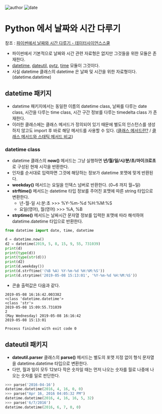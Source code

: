 
![author](https://img.shields.io/badge/author-daesungRa-lightgray.svg?style=flat-square)
![date](https://img.shields.io/badge/date-190508-lightgray.svg?style=flat-square)

# Python 에서 날짜와 시간 다루기

참조 : [파이썬에서 날짜와 시간 다루기 - 데이터사이언스스쿨](https://datascienceschool.net/view-notebook/465066ac92ef4da3b0aba32f76d9750a/)

- 파이썬에서 기본적으로 날짜와 시간 관련 자료형은 없지만 그것들을 위한 모듈은 존재한다.
- [datetime](https://docs.python.org/2/library/datetime.html), [dateutil](http://dateutil.readthedocs.org/en/latest/index.html), [pytz](http://pythonhosted.org/pytz/), [time](https://docs.python.org/2/library/time.html) 모듈이 그것이다.
- 사실 datetime 클래스의 datetime 은 날짜 및 시간을 위한 자료형이다. (datetime.datetime)

## datetime 패키지

- datetime 패키지에서는 동일한 이름의 datetime class, 날짜를 다루는 date class, 시간을 다루는 time class, 시간 구간 정보를 다루는 timedelta class 가 존재한다.
- 이러한 클래스에는 클래스 메서드가 정의되어 있기 때문에 별도의 인스턴스를 생성하지 않고도 import 후 바로 해당 메서드를 사용할 수 있다. ([클래스 메서드란?](https://www.programiz.com/python-programming/methods/built-in/classmethod) / [클래스 메서드와 스태틱 메서드 비교](https://hamait.tistory.com/635))

### datetime class

- datetime 클래스의 **now()** 메서드는 그냥 실행하면 **년/월/일/시/분/초/마이크로초** 로 구성된 현재 시각을 반환한다.
- 인자를 순서대로 입력하면 그것에 해당하는 정보가 datetime 포맷에 맞게 반환된다.
- **weekday()** 메서드는 요일을 인덱스 넘버로 반환한다. (0~6 까지 월~일)
- **strftime()** 메서드는 datetime 타입 정보를 주어진 포맷에 따른 string 타입으로 변환한다.
    * 년-월-일 시:분:초 >>> %Y-%m-%d %H:%M:%S
    * 요일(영어), 월(영어) >>> %A, %B
- **strptime()** 메서드는 날짜시간 문자열 정보를 입력한 포맷에 따라 해석하여 datetime.datetime 타입으로 반환한다.

```python
from datetime import date, time, datetime

d = datetime.now()
d2 = datetime(2019, 5, 8, 15, 9, 55, 731039)
print(d)
print(type(d))
print(type(str(d)))
print(d2)
print(d.weekday())
print(d.strftime('(%B %A) %Y-%m-%d %H:%M:%S'))
print(d.strptime('2019-05-08 15:13:01', '%Y-%m-%d %H:%M:%S'))
```

- 콘솔 출력값은 다음과 같다.

```text
2019-05-08 16:16:42.003382
<class 'datetime.datetime'>
<class 'str'>
2019-05-08 15:09:55.731039
2
(May Wednesday) 2019-05-08 16:16:42
2019-05-08 15:13:01

Process finished with exit code 0
```

## dateutil 패키지

- **dateutil.parser** 클래스의 **parse()** 메서드는 별도의 포맷 지정 없이 형식 문자열을 datetime.datetime 타입으로 변환한다.
- 다만, 월과 일이 모두 12보다 작은 숫자일 때는 먼저 나오는 숫자를 월로 나중에 나오는 숫자를 일로 판단한다.

```python
>>> parse('2016-04-16')
datetime.datetime(2016, 4, 16, 0, 0)
>>> parse("Apr 16, 2016 04:05:32 PM")
datetime.datetime(2016, 4, 16, 16, 5, 32)
>>> parse('6/7/2016')
datetime.datetime(2016, 6, 7, 0, 0)
```

